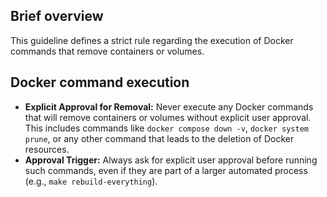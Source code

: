 ## Brief overview
This guideline defines a strict rule regarding the execution of Docker commands that remove containers or volumes.

## Docker command execution
-   **Explicit Approval for Removal:** Never execute any Docker commands that will remove containers or volumes without explicit user approval. This includes commands like `docker compose down -v`, `docker system prune`, or any other command that leads to the deletion of Docker resources.
-   **Approval Trigger:** Always ask for explicit user approval before running such commands, even if they are part of a larger automated process (e.g., `make rebuild-everything`).
